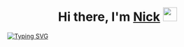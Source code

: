 <h1 align="center">Hi there, I'm <a href="https://daniilshat.ru/" target="_blank">Nick</a> 
<img src="://github.com/blackcater/blackcater/raw/main/images/Hi.gif" height="32"/></h1>
<a href="https://git.io/typing-svg"><img src="https://readme-typing-svg.demolab.com?font=Fira+Code&pause=1000&random=false&width=435&lines=Computer+science+student" alt="Typing SVG" /></a>
